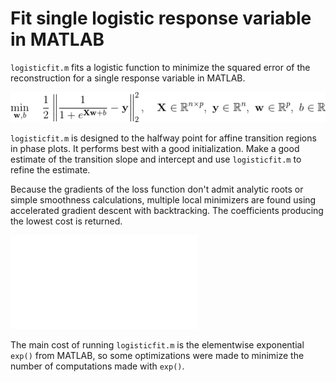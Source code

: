 # Fit single logistic response variable in MATLAB

`logisticfit.m` fits a logistic function to minimize the squared error of the reconstruction for a single response variable in MATLAB.

![opt](docs/opt.gif)

`logisticfit.m` is designed to the halfway point for affine transition regions in phase plots. It performs best with a good initialization. Make a good estimate of the transition slope and intercept and use `logisticfit.m` to refine the estimate.

Because the gradients of the loss function don't admit analytic roots or simple smoothness calculations, multiple local minimizers are found using accelerated gradient descent with backtracking. The coefficients producing the lowest cost is returned.

![example](docs/example.pdf)

The main cost of running `logisticfit.m` is the elementwise exponential `exp()` from MATLAB, so some optimizations were made to minimize the number of computations made with `exp()`.